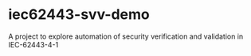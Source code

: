 # iec62443-svv-demo
A project to explore automation of security verification and validation in IEC-62443-4-1

